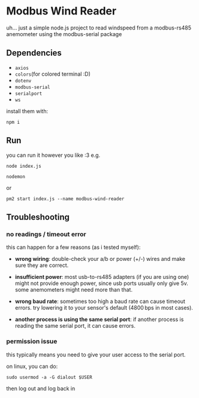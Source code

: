 # Modbus Wind Reader

uh... just a simple node.js project to read windspeed from a modbus-rs485 anemometer using the modbus-serial package

## Dependencies

-   `axios`
-   `colors`(for colored terminal :D)
-   `dotenv`
-   `modbus-serial`
-   `serialport`
-   `ws`

install them with:

```
npm i
```

## Run

you can run it however you like :3 e.g.

```
node index.js
```

```
nodemon
```

or

```
pm2 start index.js --name modbus-wind-reader
```

## Troubleshooting

### no readings / timeout error

this can happen for a few reasons (as i tested myself):

-   **wrong wiring**: double-check your a/b or power (+/-) wires and make sure they are correct.

-   **insufficient power**: most usb-to-rs485 adapters (if you are using one) might not provide enough power, since usb ports usually only give 5v. some anemometers might need more than that.

-   **wrong baud rate**: sometimes too high a baud rate can cause timeout errors. try lowering it to your sensor's default (4800 bps in most cases).

-   **another process is using the same serial port**: if another process is reading the same serial port, it can cause errors.

### permission issue

this typically means you need to give your user access to the serial port.

on linux, you can do:

```
sudo usermod -a -G dialout $USER
```

then log out and log back in
